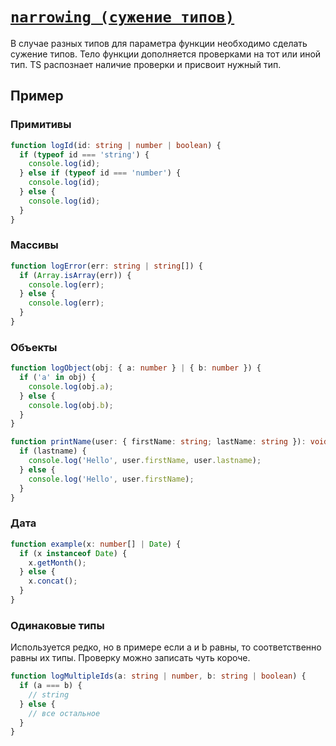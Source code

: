 # [`narrowing (сужение типов)`](../index.md/#функции)

В случае разных типов для параметра функции необходимо сделать сужение типов. Тело функции дополняется проверками на тот или иной тип. TS распознает наличие проверки и присвоит нужный тип.

## Пример

### Примитивы

```ts
function logId(id: string | number | boolean) {
  if (typeof id === 'string') {
    console.log(id);
  } else if (typeof id === 'number') {
    console.log(id);
  } else {
    console.log(id);
  }
}
```

### Массивы

```ts
function logError(err: string | string[]) {
  if (Array.isArray(err)) {
    console.log(err);
  } else {
    console.log(err);
  }
}
```

### Объекты

```ts
function logObject(obj: { a: number } | { b: number }) {
  if ('a' in obj) {
    console.log(obj.a);
  } else {
    console.log(obj.b);
  }
}
```

```ts
function printName(user: { firstName: string; lastName: string }): void {
  if (lastname) {
    console.log('Hello', user.firstName, user.lastname);
  } else {
    console.log('Hello', user.firstName);
  }
}
```

### Дата

```ts
function example(x: number[] | Date) {
  if (x instanceof Date) {
    x.getMonth();
  } else {
    x.concat();
  }
}
```

### Одинаковые типы

Используется редко, но в примере если a и b равны, то соответственно равны их типы. Проверку можно записать чуть короче.

```ts
function logMultipleIds(a: string | number, b: string | boolean) {
  if (a === b) {
    // string
  } else {
    // все остальное
  }
}
```
